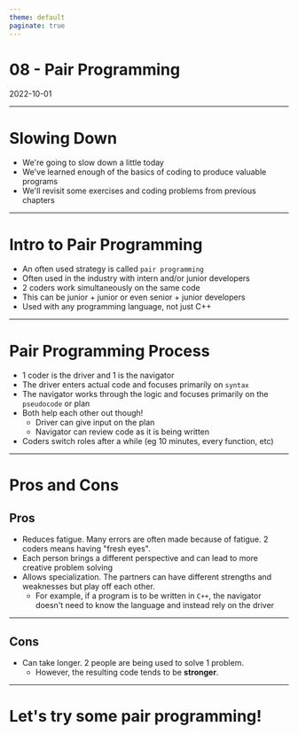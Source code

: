 ```yaml
---
theme: default
paginate: true
---
```


# 08 - Pair Programming
2022-10-01

---

# Slowing Down

- We're going to slow down a little today
- We've learned enough of the basics of coding to produce valuable programs
- We'll revisit some exercises and coding problems from previous chapters

---

# Intro to Pair Programming

- An often used strategy is called `pair programming`
- Often used in the industry with intern and/or junior developers
- 2 coders work simultaneously on the same code
- This can be junior + junior or even senior + junior developers
- Used with any programming language, not just C++

---

# Pair Programming Process

- 1 coder is the driver and 1 is the navigator
- The driver enters actual code and focuses primarily on `syntax`
- The navigator works through the logic and focuses primarily on the `pseudocode` or plan
- Both help each other out though!
  - Driver can give input on the plan
  - Navigator can review code as it is being written
- Coders switch roles after a while (eg 10 minutes, every function, etc)

---

# Pros and Cons

## Pros

- Reduces fatigue. Many errors are often made because of fatigue. 2 coders means having "fresh eyes".
- Each person brings a different perspective and can lead to more creative problem solving
- Allows specialization. The partners can have different strengths and weaknesses but play off each other.
  - For example, if a program is to be written in `C++`, the navigator doesn't need to know the language and instead rely on the driver

---

## Cons
- Can take longer. 2 people are being used to solve 1 problem.
  - However, the resulting code tends to be **stronger**.

---

# Let's try some pair programming!
